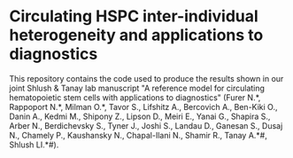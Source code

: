 Circulating HSPC inter-individual heterogeneity and applications to diagnostics
===============================================================================

This repository contains the code used to produce the results shown in our joint Shlush & Tanay lab manuscript "A reference model for circulating hematopoietic stem cells with applications to diagnostics" (Furer N.\*, Rappoport N.\*, Milman O.\*, Tavor S., Lifshitz A., Bercovich A., Ben-Kiki O., Danin A., Kedmi M., Shipony Z., Lipson D., Meiri E., Yanai G., Shapira S., Arber N., Berdichevsky S., Tyner J., Joshi S., Landau D., Ganesan S., Dusaj N., Chamely P., Kaushansky N., Chapal-Ilani N., Shamir R., Tanay A.\*#, Shlush LI.\*#).


